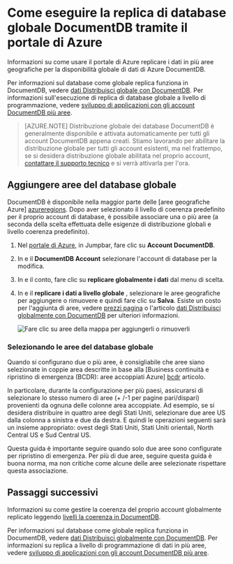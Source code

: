 <properties
    pageTitle="Replica di database globale DocumentDB | Microsoft Azure"
    description="Informazioni su come gestire la replica globale del proprio account DocumentDB tramite il portale Azure."
    services="documentdb"
    keywords="database globale, replica"
    documentationCenter=""
    authors="mimig1"
    manager="jhubbard"
    editor="cgronlun"/>

<tags
    ms.service="documentdb"
    ms.workload="data-services"
    ms.tgt_pltfrm="na"
    ms.devlang="na"
    ms.topic="article"
    ms.date="10/17/2016"
    ms.author="mimig"/>

# <a name="how-to-perform-documentdb-global-database-replication-using-the-azure-portal"></a>Come eseguire la replica di database globale DocumentDB tramite il portale di Azure

Informazioni su come usare il portale di Azure replicare i dati in più aree geografiche per la disponibilità globale di dati di Azure DocumentDB.

Per informazioni sul database come globale replica funziona in DocumentDB, vedere [dati Distribuisci globale con DocumentDB](documentdb-distribute-data-globally.md). Per informazioni sull'esecuzione di replica di database globale a livello di programmazione, vedere [sviluppo di applicazioni con gli account DocumentDB più aree](documentdb-developing-with-multiple-regions.md).

> [AZURE.NOTE] Distribuzione globale dei database DocumentDB è generalmente disponibile e attivata automaticamente per tutti gli account DocumentDB appena creati. Stiamo lavorando per abilitare la distribuzione globale per tutti gli account esistenti, ma nel frattempo, se si desidera distribuzione globale abilitata nel proprio account, [contattare il supporto tecnico](https://portal.azure.com/?#blade/Microsoft_Azure_Support/HelpAndSupportBlade) e si verrà attivarla per l'ora.

## <a id="addregion"></a>Aggiungere aree del database globale

DocumentDB è disponibile nella maggior parte delle [aree geografiche Azure] [azureregions]. Dopo aver selezionato il livello di coerenza predefinito per il proprio account di database, è possibile associare una o più aree (a seconda della scelta effettuata delle esigenze di distribuzione globali e livello coerenza predefinito).

1. Nel [portale di Azure](https://portal.azure.com/), in Jumpbar, fare clic su **Account DocumentDB**.
2. In e il **DocumentDB Account** selezionare l'account di database per la modifica.
3. In e il conto, fare clic su **replicare globalmente i dati** dal menu di scelta.
4. In e il **replicare i dati a livello globale** , selezionare le aree geografiche per aggiungere o rimuovere e quindi fare clic su **Salva**. Esiste un costo per l'aggiunta di aree, vedere [prezzi pagina](https://azure.microsoft.com/pricing/details/documentdb/) o l'articolo [dati Distribuisci globalmente con DocumentDB](documentdb-distribute-data-globally.md) per ulteriori informazioni.

    ![Fare clic su aree della mappa per aggiungerli o rimuoverli][1]

### <a name="selecting-global-database-regions"></a>Selezionando le aree del database globale

Quando si configurano due o più aree, è consigliabile che aree siano selezionate in coppie area descritte in base alla [Business continuità e ripristino di emergenza (BCDR): aree accoppiati Azure]  [ bcdr] articolo.

In particolare, durante la configurazione per più paesi, assicurarsi di selezionare lo stesso numero di aree (+ /-1 per pagine pari/dispari) provenienti da ognuna delle colonne area accoppiate. Ad esempio, se si desidera distribuire in quattro aree degli Stati Uniti, selezionare due aree US dalla colonna a sinistra e due da destra. E quindi le operazioni seguenti sarà un insieme appropriato: ovest degli Stati Uniti, Stati Uniti orientali, North Central US e Sud Central US.

Questa guida è importante seguire quando solo due aree sono configurate per ripristino di emergenza. Per più di due aree, seguire questa guida è buona norma, ma non critiche come alcune delle aree selezionate rispettare questa associazione.

<!---
## <a id="selectwriteregion"></a>Select the write region

While all regions associated with your DocumentDB database account can serve reads (both, single item as well as multi-item paginated reads) and queries, only one region can actively receive the write (insert, upsert, replace, delete) requests. To set the active write region, do the following  


1. In the **DocumentDB Account** blade, select the database account to modify.
2. In the account blade, if the **All Settings** blade is not already opened, click **All Settings**.
3. In the **All Settings** blade, click **Write Region Priority**.
    ![Change the write region under DocumentDB Account > Settings > Add/Remove Regions][2]
4. Click and drag regions to order the list of regions. The first region in the list of regions is the active write region.
    ![Change the write region by reordering the region list under DocumentDB Account > Settings > Change Write Regions][3]
-->

## <a id="next"></a>Passaggi successivi

Informazioni su come gestire la coerenza del proprio account globalmente replicato leggendo [livelli la coerenza in DocumentDB](documentdb-consistency-levels.md).

Per informazioni sul database come globale replica funziona in DocumentDB, vedere [dati Distribuisci globalmente con DocumentDB](documentdb-distribute-data-globally.md). Per informazioni su replica a livello di programmazione di dati in più aree, vedere [sviluppo di applicazioni con gli account DocumentDB più aree](documentdb-developing-with-multiple-regions.md).

<!--Image references-->
[1]: ./media/documentdb-portal-global-replication/documentdb-add-region.png
[2]: ./media/documentdb-portal-global-replication/documentdb_change_write_region-1.png
[3]: ./media/documentdb-portal-global-replication/documentdb_change_write_region-2.png

<!--Reference style links - using these makes the source content way more readable than using inline links-->
[bcdr]: https://azure.microsoft.com/documentation/articles/best-practices-availability-paired-regions/
[consistency]: https://azure.microsoft.com/documentation/articles/documentdb-consistency-levels/
[azureregions]: https://azure.microsoft.com/en-us/regions/#services
[offers]: https://azure.microsoft.com/en-us/pricing/details/documentdb/
